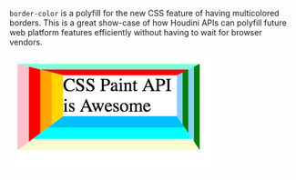 `border-color` is a polyfill for the new CSS feature of having multicolored borders. This is a great show-case of how Houdini APIs can polyfill future web platform features efficiently without having to wait for browser vendors.

![](screenshot.png)
